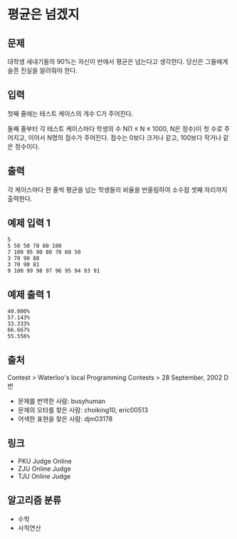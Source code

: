# 평균은 넘겠지

## 문제
대학생 새내기들의 90%는 자신이 반에서 평균은 넘는다고 생각한다. 당신은 그들에게 슬픈 진실을 알려줘야 한다.

## 입력
첫째 줄에는 테스트 케이스의 개수 C가 주어진다.

둘째 줄부터 각 테스트 케이스마다 학생의 수 N(1 ≤ N ≤ 1000, N은 정수)이 첫 수로 주어지고, 이어서 N명의 점수가 주어진다. 점수는 0보다 크거나 같고, 100보다 작거나 같은 정수이다.

## 출력
각 케이스마다 한 줄씩 평균을 넘는 학생들의 비율을 반올림하여 소수점 셋째 자리까지 출력한다.

## 예제 입력 1 
```
5
5 50 50 70 80 100
7 100 95 90 80 70 60 50
3 70 90 80
3 70 90 81
9 100 99 98 97 96 95 94 93 91
```
## 예제 출력 1 
```
40.000%
57.143%
33.333%
66.667%
55.556%
```
## 출처
Contest > Waterloo's local Programming Contests > 28 September, 2002 D번

* 문제를 번역한 사람: busyhuman
* 문제의 오타를 찾은 사람: choiking10, eric00513
* 어색한 표현을 찾은 사람: djm03178
## 링크
* PKU Judge Online
* ZJU Online Judge
* TJU Online Judge
## 알고리즘 분류
* 수학
* 사칙연산